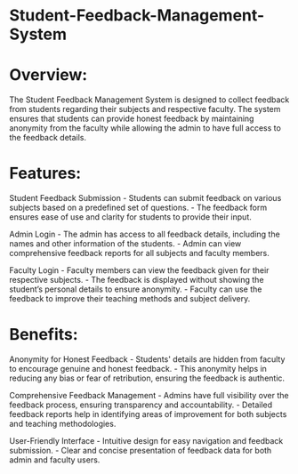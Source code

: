 # Student-Feedback-Management-System  

# Overview:

The Student Feedback Management System is designed to collect feedback from students regarding their subjects and respective faculty. The system ensures that students can provide honest feedback by maintaining anonymity from the faculty while allowing the admin to have full access to the feedback details.

# Features:

  Student Feedback Submission
    - Students can submit feedback on various subjects based on a predefined set of questions.
    - The feedback form ensures ease of use and clarity for students to provide their input.
    
  Admin Login
    - The admin has access to all feedback details, including the names and other information of the students.
    - Admin can view comprehensive feedback reports for all subjects and faculty members.
    
  Faculty Login
    - Faculty members can view the feedback given for their respective subjects.
    - The feedback is displayed without showing the student’s personal details to ensure anonymity.
    - Faculty can use the feedback to improve their teaching methods and subject delivery.

# Benefits:

  Anonymity for Honest Feedback
    - Students' details are hidden from faculty to encourage genuine and honest feedback.
    - This anonymity helps in reducing any bias or fear of retribution, ensuring the feedback is authentic.

  Comprehensive Feedback Management
    - Admins have full visibility over the feedback process, ensuring transparency and accountability.
    - Detailed feedback reports help in identifying areas of improvement for both subjects and teaching methodologies.

  User-Friendly Interface
    - Intuitive design for easy navigation and feedback submission.
    - Clear and concise presentation of feedback data for both admin and faculty users.
